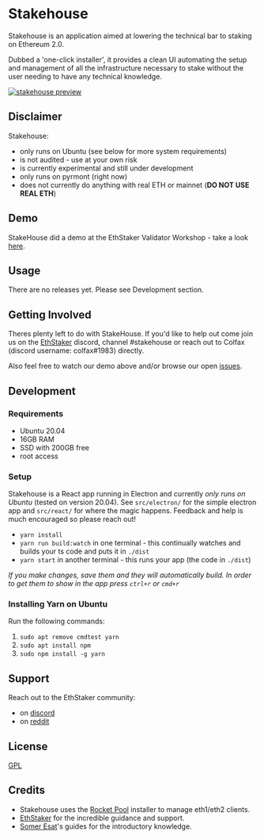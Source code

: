 # Stakehouse
Stakehouse is an application aimed at lowering the technical bar to staking on Ethereum 2.0.


Dubbed a 'one-click installer', it provides a clean UI automating the setup and management of all the infrastructure necessary to stake without the user needing to have any technical knowledge.

[![stakehouse preview](https://img.youtube.com/vi/-KKeZwI8EII/0.jpg)](https://www.youtube.com/watch?v=-KKeZwI8EII&ab_channel=ColfaxSelby)

## Disclaimer
Stakehouse:
 - only runs on Ubuntu (see below for more system requirements)
 - is not audited - use at your own risk
 - is currently experimental and still under development
 - only runs on pyrmont (right now)
 - does not currently do anything with real ETH or mainnet (__DO NOT USE REAL ETH__)

## Demo
StakeHouse did a demo at the EthStaker Validator Workshop - take a look [here](https://youtu.be/cxP9gwapXJ0).

## Usage
There are no releases yet.  Please see Development section.

## Getting Involved
Theres plenty left to do with StakeHouse.  If you'd like to help out come join us on the [EthStaker](http://invite.gg/ethstaker) discord, channel #stakehouse or reach out to Colfax (discord username: colfax#1983) directly.


Also feel free to watch our demo above and/or browse our open [issues](https://github.com/ethstaker-core/stakehouse/issues).

## Development
### Requirements
 - Ubuntu 20.04
 - 16GB RAM
 - SSD with 200GB free
 - root access

### Setup
Stakehouse is a React app running in Electron and currently *only runs on Ubuntu* (tested on version 20.04).  See `src/electron/` for the simple electron app and `src/react/` for where the magic happens.  Feedback and help is much encouraged so please reach out!

 - `yarn install`
 - `yarn run build:watch` in one terminal - this continually watches and builds your ts code and puts it in `./dist`
 - `yarn start` in another terminal - this runs your app (the code in `./dist`)

_If you make changes, save them and they will automatically build.  In order to get them to show in the app press `ctrl+r` or `cmd+r`_  

### Installing Yarn on Ubuntu
Run the following commands:
1) `sudo apt remove cmdtest yarn`
2) `sudo apt install npm`
3) `sudo npm install -g yarn`  

## Support
Reach out to the EthStaker community:
 - on [discord](https://invite.gg/ethstaker)
 - on [reddit](https://www.reddit.com/r/ethstaker/)

## License
[GPL](LICENSE)

## Credits
 - Stakehouse uses the [Rocket Pool](https://www.rocketpool.net/) installer to manage eth1/eth2 clients.
 - [EthStaker](https://www.reddit.com/r/ethstaker/) for the incredible guidance and support.
 - [Somer Esat](https://someresat.medium.com/)'s guides for the introductory knowledge.
